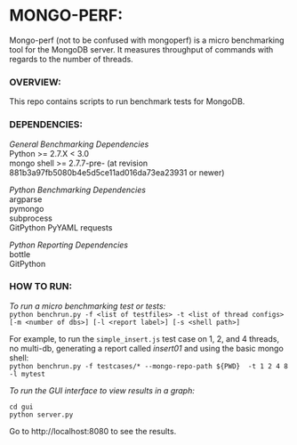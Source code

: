 # MONGO-PERF:

Mongo-perf (not to be confused with mongoperf) is a micro benchmarking tool for the MongoDB server. It measures throughput of commands with regards to the number of threads.

### OVERVIEW:
This repo contains scripts to run benchmark tests for MongoDB.

### DEPENDENCIES:
*General Benchmarking Dependencies*  
Python >= 2.7.X < 3.0  
mongo shell >= 2.7.7-pre- (at revision 881b3a97fb5080b4e5d5ce11ad016da73ea23931 or newer)  

*Python Benchmarking Dependencies*  
argparse  
pymongo  
subprocess  
GitPython
PyYAML
requests

*Python Reporting Dependencies*  
bottle  
GitPython

### HOW TO RUN:
*To run a micro benchmarking test or tests:*  
`python benchrun.py -f <list of testfiles> -t <list of thread configs> [-m <number of dbs>] [-l <report label>] [-s <shell path>]`  

For example, to run the `simple_insert.js` test case on 1, 2, and 4 threads, no multi-db, generating a report called *insert01* and using the basic mongo shell:  
`python benchrun.py -f testcases/* --mongo-repo-path ${PWD}  -t 1 2 4 8 -l mytest`

*To run the GUI interface to view results in a graph:*  
```
cd gui  
python server.py  
```
Go to http://localhost:8080 to see the results.  
